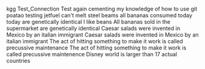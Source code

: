kgg
Test_Connection
Test again
cementing my knowledge of how to use git
poatao
testing
jetfuel
can't
melt
steel
beams
all
bananas
consumed
today
today
are
genetically
identical
I like beans
All bananas sold in the supermarket are genetically identical
Caesar salads were invented in Mexico by an italian immigrant
Caesar salads were invented in Mexico by an italian immigrant
The act of hitting something to make it work is called precussive maintenance
The act of hitting something to make it work is called precussive maintenence
Disney world is larger than 17 actual countries
